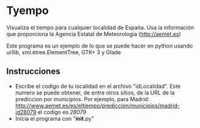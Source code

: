 Tyempo
======

Visualiza el tiempo para cualquier localidad de España. Usa la información que proporciona la Agencia Estatal de Meteorologia (http://aemet.es)

Este programa es un ejemplo de lo que se puede hacer en python usando urllib, xml.etree.ElementTree, GTK+ 3 y Glade

Instrucciones
------------

 * Escribe el codigo de tu localidad en el archivo "idLocalidad". Este numero se puede obtener, de entre otros sitios, de la URL de la prediccion por municipios. Por ejemplo, para Madrid: http://www.aemet.es/es/eltiempo/prediccion/municipios/madrid-id28079 el codigo es *28079*
 * Inicia el programa con "__init__.py"
